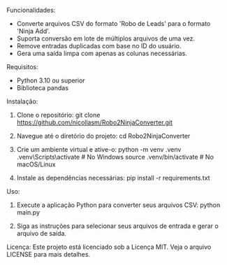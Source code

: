 Funcionalidades:
- Converte arquivos CSV do formato 'Robo de Leads' para o formato 'Ninja Add'.
- Suporta conversão em lote de múltiplos arquivos de uma vez.
- Remove entradas duplicadas com base no ID do usuário.
- Gera uma saída limpa com apenas as colunas necessárias.

Requisitos:
- Python 3.10 ou superior
- Biblioteca pandas

Instalação:
1. Clone o repositório:
   git clone https://github.com/nicollasm/Robo2NinjaConverter.git

2. Navegue até o diretório do projeto:
   cd Robo2NinjaConverter

3. Crie um ambiente virtual e ative-o:
   python -m venv .venv
   .venv\\Scripts\\activate  # No Windows
   source .venv/bin/activate  # No macOS/Linux

4. Instale as dependências necessárias:
   pip install -r requirements.txt

Uso:
1. Execute a aplicação Python para converter seus arquivos CSV:
   python main.py

2. Siga as instruções para selecionar seus arquivos de entrada e gerar o arquivo de saída.

Licença:
Este projeto está licenciado sob a Licença MIT. Veja o arquivo LICENSE para mais detalhes.
